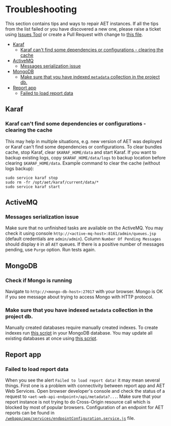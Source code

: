 # Troubleshooting
This section contains tips and ways to repair AET instances. If all the tips from the list failed
or you have discovered a new one, please raise a ticket using [Issues Tool](https://github.com/Cognifide/aet/issues)
or create a Pull Request with change to [this file](https://github.com/Cognifide/aet/blob/master/documentation/src/main/wiki/Troubleshooting.md).

- [Karaf](#karaf)
  - [Karaf can't find some dependencies or configurations - clearing the cache](#karaf-cant-find-some-dependencies-or-configurations---clearing-the-cache)
- [ActiveMQ](#activemq)
  - [Messages serialization issue](#messages-serialization-issue)
- [MongoDB](#mongodb)
  - [Make sure that you have indexed `metadata` collection in the project db.](#make-sure-that-you-have-indexed-metadata-collection-in-the-project-db)
- [Report app](#report-app)
  - [Failed to load report data](#failed-to-load-report-data)

## Karaf

### Karaf can't find some dependencies or configurations - clearing the cache
This may help in multiple situations, e.g. new version of AET was deployed
or Karaf can't find some dependencies or configurations.
To clear bundles cache, stop Karaf, clear `$KARAF_HOME/data` and start Karaf.
If you want to backup existing logs, copy `$KARAF_HOME/data/logs`
to backup location before clearing `$KARAF_HOME/data`.
Example command to clear the cache (without logs backup):
```
sudo service karaf stop
sudo rm -fr /opt/aet/karaf/current/data/*
sudo service karaf start
```

## ActiveMQ

### Messages serialization issue
Make sure that no unfinished tasks are available on
the ActiveMQ. You may check it using console `http://<active-mq-host>:8161/admin/queues.jsp` (default credentials are `admin/admin`).
Column `Number Of Pending Messages` should display `0` in all `AET` queues.
If there is a positive number of messages pending, use `Purge` option.
Run tests again.

## MongoDB

### Check if Mongo is running
Navigate to `http://<mongo-db-host>:27017` with your browser. Mongo is OK if you see message about trying to access Mongo with HTTP protocol.

### Make sure that you have indexed `metadata` collection in the project db.
Manually created databases require manually created indexes. To create
indexes run [this script](https://github.com/Cognifide/aet/blob/master/misc/mongodb/create-indexes.js)
in your MongoDB database. You may update all existing databases at once using
[this script](https://github.com/Cognifide/aet/blob/master/misc/mongodb/create-indexes-for-all-dbs.js).

## Report app

### Failed to load report data
When you see the alert `Failed to load report data!` it may mean several things.
First one is a problem with connectivity between report app and AET Web Services.
Open browser developer's console and check the status of a request to `<aet-web-api-endpoint>/api/metadata?...`.
Make sure that your report instance is not trying to do Cross-Origin
resource call which is blocked by most of popular browsers.
Configuration of an endpoint for AET reports can be found in
[`/webapp/app/services/endpointConfiguration.service.js`](https://github.com/Cognifide/aet/blob/master/report/src/main/webapp/app/services/endpointConfiguration.service.js) file.
